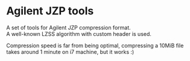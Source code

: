 # Agilent JZP tools

A set of tools for Agilent JZP compression format.  
A well-known LZSS algorithm with custom header is used.  

Compression speed is far from being optimal, compressing a 10MiB file takes around 1 minute on i7 machine, but it works :)
